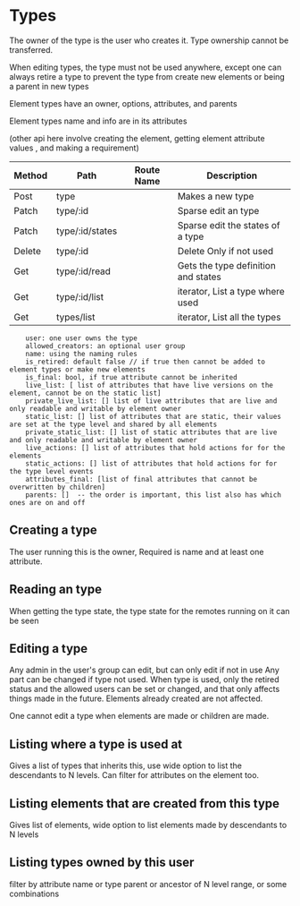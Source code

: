 #  Types


The owner of the type is the user who creates it. Type ownership cannot be transferred.

When editing types, the type must not be used anywhere, except one can always retire a type to prevent
the type from create new elements or being a parent in new types


Element types have an owner, options, attributes, and parents

Element types name and info are in its attributes

(other api here involve creating the element, getting element attribute values , and making a requirement)

| Method | Path            | Route Name | Description                         |
|--------|-----------------|------------|-------------------------------------|
| Post   | type            |            | Makes a new type                    |
| Patch  | type/:id        |            | Sparse edit an type                 |
| Patch  | type/:id/states |            | Sparse edit the states of a type    |
| Delete | type/:id        |            | Delete Only if not used             |
| Get    | type/:id/read   |            | Gets the type definition and states |
| Get    | type/:id/list   |            | iterator, List a type where used    |
| Get    | types/list      |            | iterator, List all the types        |

    
        user: one user owns the type
        allowed_creators: an optional user group
        name: using the naming rules
        is_retired: default false // if true then cannot be added to element types or make new elements
        is_final: bool, if true attribute cannot be inherited
        live_list: [ list of attributes that have live versions on the element, cannot be on the static list]
        private_live_list: [] list of live attributes that are live and only readable and writable by element owner
        static_list: [] list of attributes that are static, their values are set at the type level and shared by all elements
        private_static_list: [] list of static attributes that are live and only readable and writable by element owner
        live_actions: [] list of attributes that hold actions for for the elements
        static_actions: [] list of attributes that hold actions for for the type level events
        attributes_final: [list of final attributes that cannot be overwritten by children]
        parents: []  -- the order is important, this list also has which ones are on and off


## Creating a type
The user running this is the owner,
Required is name and at least one attribute.

## Reading an type

When getting the type state, the type state for the remotes running on it can be seen


## Editing a type

Any admin in the user's group can edit, but can only edit if not in use
Any part can be changed if type not used.
When type is used, only the retired status and the allowed users can be set or changed,
and that only affects things made in the future. Elements already created are not affected.

One cannot edit a type when elements are made or children are made.



## Listing where a type is used at

Gives a list of types that inherits this, use wide option to list the descendants to N levels.
Can filter for attributes on the element too. 

## Listing elements that are created from this type

Gives list of elements, wide option to list elements made by descendants to N levels

## Listing types owned by this user

filter by attribute name or type parent or ancestor of N level range, or some combinations

